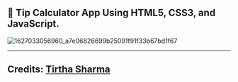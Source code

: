 ## 🧮 Tip Calculator App Using HTML5, CSS3, and JavaScript.

![1627033056960_a7e06826699b25091f91f33b67bd1f67](https://github.com/user-attachments/assets/4580d029-a547-452c-97be-c5db793b5cd9)

----

## Credits: [Tirtha Sharma](https://github.com/genze121 "Tirtha Sharma")
